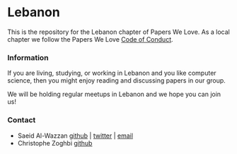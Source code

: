 # Lebanon

This is the repository for the Lebanon chapter of Papers We Love. As a local chapter we follow the Papers We Love [Code of Conduct](https://github.com/papers-we-love/lebanon/blob/master/code-of-conduct.md).

### Information

If you are living, studying, or working in Lebanon and you like computer science, then you might enjoy reading and discussing papers in our group.

We will be holding regular meetups in Lebanon and we hope you can join us!

### Contact

- Saeid Al-Wazzan [github](https://github.com/saeidw) | [twitter](https://twitter.com/saeidw) | [email](mailto:saeid.wazzan+pwl@nonsingular.net)
- Christophe Zoghbi [github](https://github.com/kristoffzoghbi)

